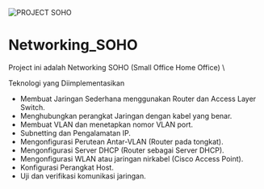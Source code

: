 ![PROJECT SOHO](https://github.com/user-attachments/assets/68b48312-8f01-47f7-b4a5-9c2ba0b82e33)


# Networking_SOHO
Project ini adalah Networking SOHO (Small Office Home Office) \

Teknologi yang Diimplementasikan
- Membuat Jaringan Sederhana menggunakan Router dan Access Layer Switch.
- Menghubungkan perangkat Jaringan dengan kabel yang benar.
- Membuat VLAN dan menetapkan nomor VLAN port.
- Subnetting dan Pengalamatan IP.
- Mengonfigurasi Perutean Antar-VLAN (Router pada tongkat).
- Mengonfigurasi Server DHCP (Router sebagai Server DHCP).
- Mengonfigurasi WLAN atau jaringan nirkabel (Cisco Access Point).
- Konfigurasi Perangkat Host.
- Uji dan verifikasi komunikasi jaringan.

